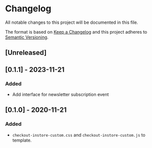 # Changelog

All notable changes to this project will be documented in this file.

The format is based on [Keep a Changelog](http://keepachangelog.com/en/1.0.0/)
and this project adheres to [Semantic Versioning](http://semver.org/spec/v2.0.0.html).

## [Unreleased]

## [0.1.1] - 2023-11-21


### Added

- Add interface for newsletter subscription event
## [0.1.0] - 2020-11-21
###  Added
- `checkout-instore-custom.css` and `checkout-instore-custom.js` to template.